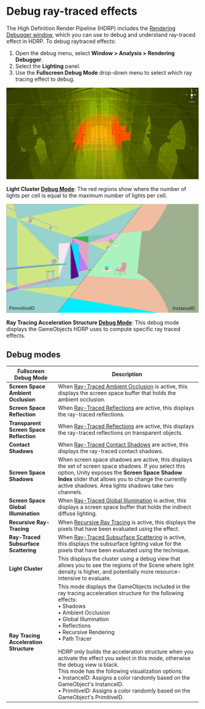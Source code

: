 # Debug ray-traced effects

The High Definition Render Pipeline (HDRP) includes the [Rendering Debugger window](use-the-rendering-debugger.md), which you can use to debug and understand ray-traced effect in HDRP. To debug raytraced effects:

1. Open the debug menu, select **Window > Analysis > Rendering Debugger**.
2. Select the **Lighting** panel.
3. Use the **Fullscreen Debug Mode** drop-down menu to select which ray tracing effect to debug.

![](Images/RayTracingLightCluster1.png)

**Light Cluster [Debug Mode](Ray-Tracing-Debug.md)**: The red regions show where the number of lights per cell is equal to the maximum number of lights per cell.

![](Images/RayTracingDebugRTAS.png)

**Ray Tracing Acceleration Structure [Debug Mode](Ray-Tracing-Debug.md)**: This debug mode displays the GameObjects HDRP uses to compute specific ray traced effects.

## Debug modes

| **Fullscreen Debug Mode**   | **Description**                                              |
| --------------------------- | ------------------------------------------------------------ |
| **Screen Space Ambient Occlusion** | When [Ray-Traced Ambient Occlusion](Ray-Traced-Ambient-Occlusion.md) is active, this displays the screen space buffer that holds the ambient occlusion. |
| **Screen Space Reflection** | When [Ray-Traced Reflections](Ray-Traced-Reflections.md) are active, this displays the ray-traced reflections. |
| **Transparent Screen Space Reflection** | When [Ray-Traced Reflections](Ray-Traced-Reflections.md) are active, this displays the ray-traced reflections on transparent objects. |
| **Contact Shadows**         | When [Ray-Traced Contact Shadows](Ray-Traced-Contact-Shadows.md) are active, this displays the ray-traced contact shadows. |
| **Screen Space Shadows**    | When screen space shadows are active, this displays the set of screen space shadows. If you select this option, Unity exposes the **Screen Space Shadow Index** slider that allows you to change the currently active shadows. Area lights shadows take two channels. |
| **Screen Space Global Illumination**  | When [Ray-Traced Global Illumination](Ray-Traced-Global-Illumination.md) is active, this displays a screen space buffer that holds the indirect diffuse lighting. |
| **Recursive Ray-Tracing**             | When [Recursive Ray Tracing](Ray-Tracing-Recursive-Rendering.md) is active, this displays the pixels that have been evaluated using the effect. |
| **Ray-Traced Subsurface Scattering**  | When [Ray-Traced Subsurface Scattering](Ray-Traced-Subsurface-Scattering.md) is active, this displays the subsurface lighting value for the pixels that have been evaluated using the technique. |
| **Light Cluster**           | This displays the cluster using a debug view that allows you to see the regions of the Scene where light density is higher, and potentially more resource-intensive to evaluate. |
| **Ray Tracing Acceleration Structure**           | This mode displays the GameObjects included in the ray tracing acceleration structure for the following effects:<br>• Shadows<br>• Ambient Occlusion<br>• Global Illumination<br>• Reflections<br>• Recursive Rendering<br>• Path Tracer<br><br>HDRP only builds the acceleration structure when you activate the effect you select in this mode, otherwise the debug view is black.<br>This mode has the following visualization options:<br>• InstanceID: Assigns a color randomly based on the GameObject's InstanceID.<br>• PrimitiveID: Assigns a color randomly based on the GameObject's PrimitiveID.|
